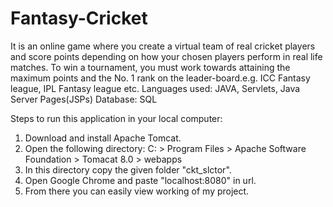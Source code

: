 # Fantasy-Cricket

It is an online game where you create a virtual team of real cricket players and score points depending on how your chosen players perform in real life matches. 
To win a tournament, you must work towards attaining the maximum points and the No. 
1 rank on the leader-board.e.g. ICC Fantasy league, IPL Fantasy league etc.
Languages used: JAVA, Servlets, Java Server Pages(JSPs)
Database: SQL

Steps to run this application in your local computer:

  1. Download and install Apache Tomcat.
  2. Open the following directory: C: > Program Files > Apache Software Foundation > Tomacat 8.0 > webapps
  3. In this directory copy the given folder "ckt_slctor".
  4. Open Google Chrome and paste "localhost:8080" in url.
  5. From there you can easily view working of my project.
